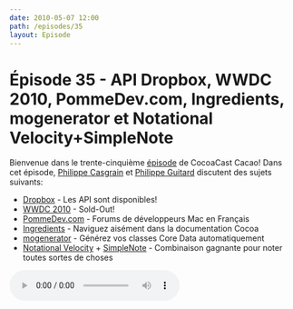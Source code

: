 ```yaml
---
date: 2010-05-07 12:00
path: /episodes/35
layout: Episode
---
```

# Épisode 35 - API Dropbox, WWDC 2010, PommeDev.com, Ingredients, mogenerator et Notational Velocity+SimpleNote
<p>Bienvenue dans le trente-cinquième <a href="https://archive.org/download/cacaocast/cacaocast_35.mp3" title="CocoaCast Cacao Episode 35">épisode</a> de CocoaCast Cacao! Dans cet épisode, <a href="http://www.twitter.com/philippec" title="Philippe Casgrain sur Twitter">Philippe Casgrain</a> et <a href="http://www.twitter.com/philippeguitard" title="Philippe Guitard sur Twitter">Philippe Guitard</a> discutent des sujets suivants:</p>
<ul><li><a href="http://blog.dropbox.com/?p=492" title="Dropbox">Dropbox</a> - Les API sont disponibles!</li>
<li><a href="http://developer.apple.com/wwdc/" title="WWDC 2010">WWDC 2010</a> - Sold-Out!</li>
<li><a href="http://www.pommedev.com/" title="PommeDev.com">PommeDev.com</a> - Forums de développeurs Mac en Français</li>
<li><a href="http://github.com/fileability/Ingredients" title="Ingredients">Ingredients</a> - Naviguez aisément dans la documentation Cocoa</li>
<li><a href="http://github.com/rentzsch/mogenerator" title="mogenerator">mogenerator</a> - Générez vos classes Core Data automatiquement</li>
<li><a href="http://notational.net/" title="Notational Velocity">Notational Velocity</a> + <a href="http://simplenoteapp.com/" title="SimpleNote">SimpleNote</a> - Combinaison gagnante pour noter toutes sortes de choses</li>
</ul>
<p><audio controls><source src="https://archive.org/download/cacaocast/cacaocast_35.mp3" type="audio/mpeg"><source src="https://archive.org/download/cacaocast/cacaocast_35.mp3" type="audio/mp4">Votre navigateur ne supporte pas l'élément audio / Your browser does not support the audio element.</audio></p>
